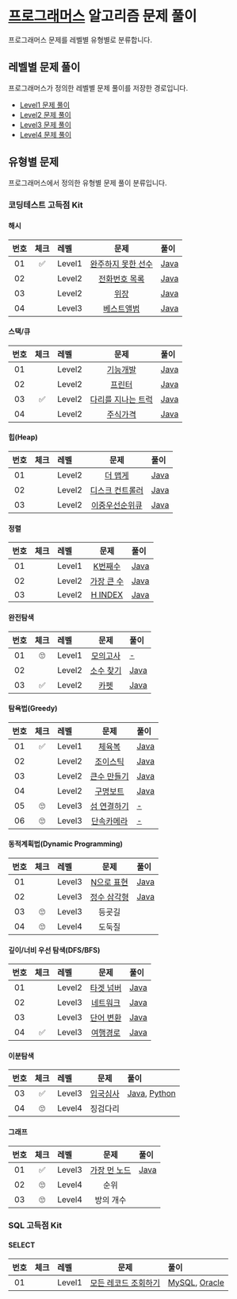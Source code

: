 # [프로그래머스](https://programmers.co.kr) 알고리즘 문제 풀이

프로그래머스 문제를 레벨별 유형별로 분류합니다.

## 레벨별 문제 풀이

프로그래머스가 정의한 레벨별 문제 풀이를 저장한 경로입니다.

- [Level1 문제 풀이](./Level1/README.md)
- [Level2 문제 풀이](./Level2/README.md)
- [Level3 문제 풀이](./Level3/README.md)
- [Level4 문제 풀이](./Level4/README.md)

## 유형별 문제

프로그래머스에서 정의한 유형별 문제 풀이 분류입니다.

### 코딩테스트 고득점 Kit

#### 해시

| 번호 | 체크 | 레벨 | 문제 | 풀이 |
| :-: | :-: | :-- | :-: | :-- |
| 01 | :white_check_mark: | Level1 | [완주하지 못한 선수](https://programmers.co.kr/learn/courses/30/lessons/42576) | [Java](./Level1/Solution/완주하지_못한_선수/Solution.java) |
| 02 |                    | Level2 | [전화번호 목록](https://programmers.co.kr/learn/courses/30/lessons/42577)      | [Java](./Level2/Solution/전화번호_목록/Solution.java) |
| 03 |                    | Level2 | [위장](https://programmers.co.kr/learn/courses/30/lessons/42577)               | [Java](./Level2/Solution/위장/Solution.java) |
| 04 |                    | Level3 | [베스트앨범](https://programmers.co.kr/learn/courses/30/lessons/42579)         | [Java](./Level3/Solution/베스트앨범/Solution.java) |

#### 스택/큐

| 번호 | 체크 | 레벨 | 문제 | 풀이 |
| :-: | :-: | :-- | :-: | :-- |
| 01 |                    | Level2 | [기능개발](https://programmers.co.kr/learn/courses/30/lessons/42586)           | [Java](./Level2/Solution/기능개발/Solution.java) |
| 02 |                    | Level2 | [프린터](https://programmers.co.kr/learn/courses/30/lessons/42587)             | [Java](./Level2/Solution/프린터/Solution.java) |
| 03 | :white_check_mark: | Level2 | [다리를 지나는 트럭](https://programmers.co.kr/learn/courses/30/lessons/42583) | [Java](./Level2/Solution/다리를_지나는_트럭/Solution.java) |
| 04 |                    | Level2 | [주식가격](https://programmers.co.kr/learn/courses/30/lessons/42584)           | [Java](./Level2/Solution/주식가격/Solution.java) |

#### 힙(Heap)

| 번호 | 체크 | 레벨 | 문제 | 풀이 |
| :-: | :-: | :-- | :-: | :-- |
| 01 |           | Level2 | [더 맵게](https://programmers.co.kr/learn/courses/30/lessons/42626)         | [Java](./Level2/Solution/더_맵게/Solution.java) |
| 02 |           | Level2 | [디스크 컨트롤러](https://programmers.co.kr/learn/courses/30/lessons/42627) | [Java](./Level3/Solution/디스크_컨트롤러/Solution.java) |
| 03 |           | Level2 | [이중우선순위큐](https://programmers.co.kr/learn/courses/30/lessons/42628)  | [Java](./Level3/Solution/이중우선순위큐/Solution.java) |

#### 정렬

| 번호 | 체크 | 레벨 | 문제 | 풀이 |
| :-: | :-: | :-- | :-: | :-- |
| 01 |           | Level1 | [K번째수](https://programmers.co.kr/learn/courses/30/lessons/42748)    | [Java](./Level1/Solution/K번째수/Solution.java) |
| 02 |           | Level2 | [가장 큰 수](https://programmers.co.kr/learn/courses/30/lessons/42746) | [Java](./Level2/Solution/가장_큰_수/Solution.java) |
| 03 |           | Level2 | [H INDEX](https://programmers.co.kr/learn/courses/30/lessons/42747)    | [Java](./Level2/Solution/H_INDEX/Solution.java) |

#### 완전탐색

| 번호 | 체크 | 레벨 | 문제 | 풀이 |
| :-: | :-: | :-- | :-: | :-- |
| 01 | :roll_eyes:        | Level1 | [모의고사](https://programmers.co.kr/learn/courses/30/lessons/42840)  | [-](./Level1/Solution/모의고사/Solution.java) |
| 02 |                    | Level2 | [소수 찾기](https://programmers.co.kr/learn/courses/30/lessons/42839) | [Java](./Level2/Solution/소수찾기/Solution.java) |
| 03 | :white_check_mark: | Level2 | [카펫](https://programmers.co.kr/learn/courses/30/lessons/42842)      | [Java](./Level2/Solution/카펫/Solution.java) |

#### 탐욕법(Greedy)

| 번호 | 체크 | 레벨 | 문제 | 풀이 |
| :-: | :-: | :-- | :-: | :-- |
| 01 | :white_check_mark: | Level1 | [체육복](https://programmers.co.kr/learn/courses/30/lessons/42862)      | [Java](./Level1/Solution/체육복/Solution.java) |
| 02 |                    | Level2 | [조이스틱](https://programmers.co.kr/learn/courses/30/lessons/42860)    | [Java](./Level2/Solution/조이스틱/Solution.java) |
| 03 |                    | Level2 | [큰수 만들기](https://programmers.co.kr/learn/courses/30/lessons/42883) | [Java](./Level2/Solution/큰수_만들기/Solution.java) |
| 04 |                    | Level2 | [구명보트](https://programmers.co.kr/learn/courses/30/lessons/42885)    | [Java](./Level2/Solution/구명보트/Solution.java) |
| 05 | :roll_eyes:        | Level3 | [섬 연결하기](https://programmers.co.kr/learn/courses/30/lessons/42861) | [-](./Level3/Solution/섬_연결하기/Solution.java) |
| 06 | :roll_eyes:        | Level3 | [단속카메라](https://programmers.co.kr/learn/courses/30/lessons/42884)  | [-](./Level3/Solution/단속카메라/Solution.java) |

#### 동적계획법(Dynamic Programming)

| 번호 | 체크 | 레벨 | 문제 | 풀이 |
| :-: | :-: | :-- | :-: | :-- |
| 01 |                    | Level3 | [N으로 표현](https://programmers.co.kr/learn/courses/30/lessons/42895)  | [Java](./Level3//Solution/N으로_표현/Solution.java) |
| 02 |                    | Level3 | [정수 삼각형](https://programmers.co.kr/learn/courses/30/lessons/43105) | [Java](./Level3//Solution/정수_삼각형/Solution.java) |
| 03 | :roll_eyes:        | Level3 | 등굣길 | | |
| 04 | :roll_eyes:        | Level4 | 도둑질 | | |

#### 깊이/너비 우선 탐색(DFS/BFS)

| 번호 | 체크 | 레벨 | 문제 | 풀이 |
| :-: | :-: | :-- | :-: | :-- |
| 01 |                    | Level2 | [타겟 넘버](https://programmers.co.kr/learn/courses/30/lessons/43165) | [Java](./Level2/Solution/타겟_넘버/Solution.java) |
| 02 |                    | Level3 | [네트워크](https://programmers.co.kr/learn/courses/30/lessons/43162)  | [Java](./Level3/Solution/네트워크/Solution.java) |
| 03 |                    | Level3 | [단어 변환](https://programmers.co.kr/learn/courses/30/lessons/43163) | [Java](./Level3/Solution/단어_변환/Solution.java) |
| 04 | :white_check_mark: | Level3 | [여행경로](https://programmers.co.kr/learn/courses/30/lessons/43164)  | [Java](./Level3/Solution/여행경로/Solution.java) |

#### 이분탐색

| 번호 | 체크 | 레벨 | 문제 | 풀이 |
| :-: | :-: | :-- | :-: | :-- |
| 03 | :white_check_mark: | Level3 | [입국심사](https://programmers.co.kr/learn/courses/30/lessons/43238) | [Java](./Level3/Solution/입국심사/Solution.java), [Python](./Level3/Solution/입국심사/Solution.py) |
| 04 | :roll_eyes:        | Level4 | 징검다리 | | |

#### 그래프

| 번호 | 체크 | 레벨 | 문제 | 풀이 |
| :-: | :-: | :-- | :-: | :-- |
| 01 | :white_check_mark: | Level3 | [가장 먼 노드](https://programmers.co.kr/learn/courses/30/lessons/49189) | [Java](./Level3/Solution/가장_먼_노드/Solution.java) |
| 02 | :roll_eyes:        | Level4 | 순위 | | |
| 03 | :roll_eyes:        | Level4 | 방의 개수 | | |

### SQL 고득점 Kit

#### SELECT

| 번호 | 체크 | 레벨 | 문제 | 풀이 |
| :-: | :-: | :-- | :-: | :-- |
| 01 | | Level1 | [모든 레코드 조회하기](https://programmers.co.kr/learn/courses/30/lessons/59034) | [MySQL](./Level1/Solution/모든_레코드_조회하기/Solution_mysql.sql), [Oracle](./Level1/Solution/모든_레코드_조회하기/Solution_mysql.sql) |
